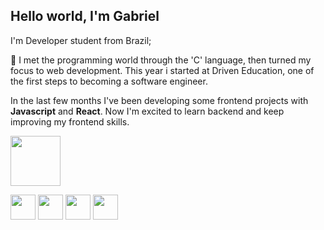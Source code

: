 ## Hello world, I'm Gabriel

I'm Developer student from Brazil;

🌱 I met the programming world through the 'C' language, then turned my focus to web development. This year i started at Driven Education, one of the first steps to becoming a software engineer.

In the last few months I've been developing some frontend projects with **Javascript** and **React**. Now I'm excited to learn backend and keep improving my frontend skills.

<a href="https://www.linkedin.com/in/gabriel-chiavegatto-95385a236/" target="blank"> <img width=80px src="https://img.shields.io/badge/LinkedIn-0077B5?style=for-the-badge&logo=linkedin&logoColor=white" /> </a>

<div>  
  <img height='40px' src="https://cdn.jsdelivr.net/gh/devicons/devicon/icons/html5/html5-original.svg" />
  <img height='40px' src="https://cdn.jsdelivr.net/gh/devicons/devicon/icons/css3/css3-original.svg" />
  <img height='40px' src="https://cdn.jsdelivr.net/gh/devicons/devicon/icons/javascript/javascript-original.svg" />
  <img height='40px' src="https://cdn.jsdelivr.net/gh/devicons/devicon/icons/react/react-original.svg" />  
</div>
